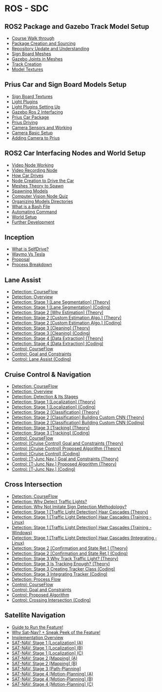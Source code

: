 # ROS - SDC

## ROS2 Package and Gazebo Track Model Setup

- [Course Walk through]()
- [Package Creation and Sourcing]()
- [Repository Update and Understanding]()
- [Sign Board Meshes]()
- [Gazebo Joints in Meshes]()
- [Track Creation]()
- [Model Textures]()

## Prius Car and Sign Board Models Setup

- [Sign Board Textures]()
- [Light Plugins]()
- [Light Plugins Setting Up]()
- [Gazebo Ros 2 Interfacing]()
- [Prius Car Package]()
- [Prius Driving]()
- [Camera Sensors and Working]()
- [Camera Basic Setup]()
- [Adding Camera to Prius]()

## ROS2 Car Interfacing Nodes and World Setup

- [Video Node Working]()
- [Video Recording Node]()
- [How Car Drives]()
- [Node Creation to Drive the Car]()
- [Meshes Theory to Spawn]()
- [Spawning Models]()
- [Computer Vision Node Quiz]()
- [Organizing Models Directories]()
- [What is a Bash File]()
- [Automating Command]()
- [World Setup]()
- [Further Development]()

## Inception

- [What is SelfDrive?]()
- [Waymo Vs Tesla]()
- [Proposal]()
- [Process Breakdown]()

## Lane Assist

- [Detection: CourseFlow]()
- [Detection: Overview]()
- [Detection: Stage 1 [Lane Segmentation] (Theory)]()
- [Detection: Stage 1 [Lane Segmentation] (Coding)]()
- [Detection: Stage 2 [Why Estimation] (Theory)]()
- [Detection: Stage 2 [Custom Estimation Algo.] (Theory)]()
- [Detection: Stage 2 [Custom Estimation Algo.] (Coding)]()
- [Detection: Stage 3 [Cleaning] (Theory)]()
- [Detection: Stage 3 [Cleaning] (Coding)]()
- [Detection: Stage 4 [Data Extraction] (Theory)]()
- [Detection: Stage 4 [Data Extraction] (Coding)]()
- [Control: CourseFlow]()
- [Control: Goal and Constraints]()
- [Control: Lane Assist (Coding)]()

## Cruise Control & Navigation

- [Detection: CourseFlow]()
- [Detection: Overview]()
- [Detection: Detection & Its Stages]()
- [Detection: Stage 1 [Localization] (Theory)]()
- [Detection: Stage 1 [Localization] (Coding)]()
- [Detection: Stage 2 [Classification] (Theory)]()
- [Detection: Stage 2 [Classification] Building Custom CNN (Theory)]()
- [Detection: Stage 2 [Classification] Building Custom CNN (Coding)]()
- [Detection: Stage 3 [Tracking] (Theory)]()
- [Detection: Stage 3 [Tracking] (Coding)]()
- [Control: CourseFlow]()
- [Control: [Cruise Control] Goal and Constraints (Theory)]()
- [Control: [Cruise Control] Proposed Algorithm (Theory)]()
- [Control: [Cruise Control] (Coding)]()
- [Control: [T-Junc Nav.] Goal and Constraints (Theory)]()
- [Control: [T-Junc Nav.] Proposed Algorithm (Theory)]()
- [Control: [T-Junc Nav.] (Coding)]()

## Cross Intersection

- [Detection: CourseFlow]()
- [Detection: Why Detect Traffic Lights?]()
- [Detection: Why Not Imitate Sign Detection Methodology?]()
- [Detection: Stage 1 [Traffic Light Detection] Haar Cascades (Theory)]()
- [Detection: Stage 1 [Traffic Light Detection] Haar Cascades (Training - Linux)]()
- [Detection: Stage 1 [Traffic Light Detection] Haar Cascades (Training - Windows)]()
- [Detection: Stage 1 [Traffic Light Detection] Haar Cascades (Integrating - Linux)]()
- [Detection: Stage 2 [Confirmation and State Ret.] (Theory)]()
- [Detection: Stage 2 [Confirmation and State Ret.] (Coding)]()
- [Detection: Stage 3 Why Track Traffic Light? (Theory)]()
- [Detection: Stage 3 Is Tracking Enough? (Theory)]()
- [Detection: Stage 3 Creating Tracker Class (Coding)]()
- [Detection: Stage 3 Integrating Tracker (Coding)]()
- [Detection: Process Flow]()
- [Control: CourseFlow]()
- [Control: Goal and Constraints]()
- [Control: Proposed Algorithm]()
- [Control: Crossing Intersection (Coding)]()

## Satellite Navigation

- [Guide to Run the Feature!]()
- [Why Sat-Nav? + Sneak Peek of the Feature!]()
- [Implementation Overview]()
- [SAT-NAV: Stage 1 [Localization] (A)]()
- [SAT-NAV: Stage 1 [Localization] (B)]()
- [SAT-NAV: Stage 1 [Localization] (C)]()
- [SAT-NAV: Stage 2 [Mapping] (A)]()
- [SAT-NAV: Stage 2 [Mapping] (B)]()
- [SAT-NAV: Stage 3 [Path-Planning]]()
- [SAT-NAV: Stage 4 [Motion-Planning] (A)]()
- [SAT-NAV: Stage 4 [Motion-Planning] (B)]()
- [SAT-NAV: Stage 4 [Motion-Planning] (C)]()
